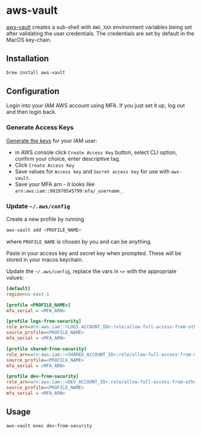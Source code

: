 # aws-vault

[aws-vault](https://github.com/99designs/aws-vault) creates a sub-shell with
`AWS_XXX` environment variables being set after validating the user credentials.
The credentials are set by default in the MacOS key-chain.

## Installation

```sh
brew install aws-vault
```

## Configuration

Login into your IAM AWS account using MFA.  If you just set it up, log out and
then login back.

### Generate Access Keys

[Generate the keys](https://docs.aws.amazon.com/IAM/latest/UserGuide/id_credentials_access-keys.html#Using_CreateAccessKey)
for your IAM user:

* in AWS console click `Create Access Key` button, select CLI option, confirm
your choice, enter descriptive tag.
* Click `Create Access Key`
* Save values for `Access key` and `Secret access key` for use with `aws-vault`.
* Save your MFA arn - it looks like `arn:aws:iam::981970545799:mfa/_username_`.

### Update `~/.aws/config`

Create a new profile by running
```sh
aws-vault add <PROFILE_NAME>
```
where `PROFILE_NAME` is chosen by you and can be anything.

Paste in your access key and secret key when prompted.  These will be stored
in your macos keychain.

Update the `~/.aws/config`, replace the vars in `<>` with the appropriate values:
```ini
[default]
region=us-east-1

[profile <PROFILE_NAME>]
mfa_serial = <MFA_ARN>

[profile logs-from-security]
role_arn=arn:aws:iam::<LOGS_ACCOUNT_ID>:role/allow-full-access-from-other-accounts
source_profile=<PROFILE_NAME>
mfa_serial = <MFA_ARN>

[profile shared-from-security]
role_arn=arn:aws:iam::<SHARED_ACCOUNT_ID>:role/allow-full-access-from-other-accounts
source_profile=<PROFILE_NAME>
mfa_serial = <MFA_ARN>

[profile dev-from-security]
role_arn=arn:aws:iam::<DEV_ACCOUNT_ID>:role/allow-full-access-from-other-accounts
source_profile=<PROFILE_NAME>
mfa_serial = <MFA_ARN>
```

## Usage

```sh
aws-vault exec dev-from-security
```

